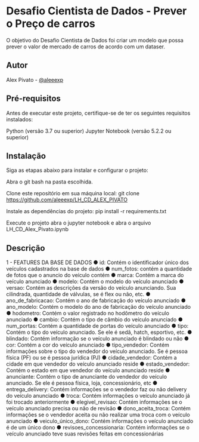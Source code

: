 
# Desafio Cientista de Dados - Prever o Preço de carros

O objetivo do Desafio Cientista de Dados foi criar um modelo que possa prever o valor de mercado de carros de acordo com um dataser.

## Autor
Alex Pivato - [@aleeexp](https://github.com/aleeexp)

## Pré-requisitos
Antes de executar este projeto, certifique-se de ter os seguintes requisitos instalados:

Python (versão 3.7 ou superior)
Jupyter Notebook (versão 5.2.2 ou superior)

## Instalação
Siga as etapas abaixo para instalar e configurar o projeto:

Abra o git bash na pasta escolhida.

Clone este repositório em sua máquina local:
git clone https://github.com/aleeexp/LH_CD_ALEX_PIVATO

Instale as dependências do projeto:
pip install -r requirements.txt

Execute o projeto
abra o jupyter notebook e abra o arquivo LH_CD_Alex_Pivato.ipynb

## Descrição

   1 - FEATURES DA BASE DE DADOS
●	id: Contém o identificador único dos veículos cadastrados na base de dados
●	num_fotos: contém a quantidade de fotos que o anuncio do veículo contém
●	marca: Contém a marca do veículo anunciado
●	modelo: Contém o modelo do veículo anunciado
●	versao: Contém as descrições da versão do veículo anunciando. Sua cilindrada, quantidade de válvulas, se é flex ou não, etc.
●	ano_de_fabricacao: Contém o ano de fabricação do veículo anunciado
●	ano_modelo: Contém o modelo do ano de fabricação do veículo anunciado
●	hodometro: Contém o valor registrado no hodômetro do veículo anunciado
●	cambio: Contém o tipo de câmbio do veículo anunciado
●	num_portas: Contém a quantidade de portas do veículo anunciado
●	tipo: Contém o tipo do veículo anunciado. Se ele é sedã, hatch, esportivo, etc.
●	blindado: Contém informação se o veículo anunciado é blindado ou não
●	cor: Contém a cor do veículo anunciado
●	tipo_vendedor: Contém informações sobre o tipo do vendedor do veículo anunciado. Se é pessoa física (PF) ou se é pessoa jurídica (PJ)
●	cidade_vendedor: Contém a cidade em que vendedor do veículo anunciado reside
●	estado_vendedor: Contém o estado em que vendedor do veículo anunciado reside
●	anunciante: Contém o tipo de anunciante do vendedor do veículo anunciado. Se ele é pessoa física, loja, concessionário, etc
●	entrega_delivery: Contém informações se o vendedor faz ou não delivery do veículo anunciado
●	troca: Contém informações o veículo anunciado já foi trocado anteriormente
●	elegivel_revisao: Contém informações se o veículo anunciado precisa ou não de revisão
●	dono_aceita_troca: Contém informações se o vendedor aceita ou não realizar uma troca com o veículo anunciado
●	veiculo_único_dono: Contém informações o veículo anunciado é de um único dono
●	revisoes_concessionaria: Contém informações se o veículo anunciado teve suas revisões feitas em concessionárias
